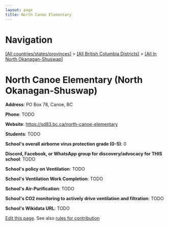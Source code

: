 ```yaml
---
layout: page
title: North Canoe Elementary
---
```

# Navigation

[[All countries/states/provinces]](../../..) > [[All British Columbia Districts]](../..) > [[All In North Okanagan-Shuswap]](..)

# North Canoe Elementary (North Okanagan-Shuswap)

**Address**: PO Box 78, Canoe, BC

**Phone**: TODO

**Website**: <https://sd83.bc.ca/north-canoe-elementary>

**Students**: TODO

**School's overall airborne virus protection grade (0-5)**: 0

**Discord, Facebook, or WhatsApp group for discovery/advocacy for THIS school**: TODO

**School's policy on Ventilation**: TODO

**School's Ventilation Work Completion**: TODO

**School's Air-Purification**: TODO

**School's CO2 monitoring to actively drive ventilation and filtration**: TODO

**School's Wikidata URL**: TODO


[Edit this page](https://github.com/ventilate-schools/BC/edit/main/./North_Okanagan-Shuswap/North_Canoe_Elementary.md). See also [rules for contribution](../../../contribution-rules/)